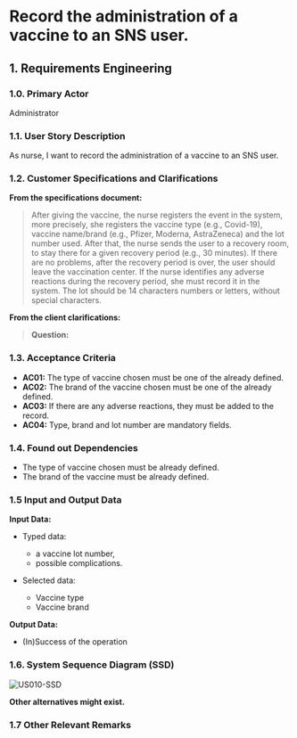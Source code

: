 # Record the administration of a vaccine to an SNS user.

## 1. Requirements Engineering

### 1.0. Primary Actor
Administrator

### 1.1. User Story Description

As nurse, I want to record the administration of a vaccine to an SNS user.

### 1.2. Customer Specifications and Clarifications 

**From the specifications document:**

> After giving the vaccine, the nurse registers the event in the system, more precisely, she registers the vaccine type (e.g., Covid-19), vaccine name/brand (e.g., Pfizer, Moderna, AstraZeneca) and the lot number used. After that, the nurse sends the user to a recovery room, to stay there for a given recovery period (e.g., 30 minutes). If there are no problems, after the recovery period is over, the user should leave the vaccination center. If the nurse identifies any adverse reactions during the recovery period, she must record it in the system.
> The lot should be 14 characters numbers or letters, without special characters.
> 

**From the client clarifications:**


> **Question:**  

### 1.3. Acceptance Criteria

* **AC01:** The type of vaccine chosen must be one of the already defined.
* **AC02:** The brand of the vaccine chosen must be one of the already defined.
* **AC03:** If there are any adverse reactions, they must be added to the record.
* **AC04:** Type, brand and lot number are mandatory fields.

### 1.4. Found out Dependencies

* The type of vaccine chosen must be already defined.
* The brand of the vaccine must be already defined.

### 1.5 Input and Output Data

**Input Data:**

* Typed data:
	* a vaccine lot number, 
	* possible complications.
	
* Selected data:
	* Vaccine type
    * Vaccine brand

**Output Data:**

* (In)Success of the operation

### 1.6. System Sequence Diagram (SSD)

![US010-SSD](C:\Users\Suzana\Desktop\DGS_Project\DGS_Project\pds-base\sns-base\doc\global\use-cases\uc041\requirements\png_svg\us041-SSD-Record_the_administration_of_a_vaccine_to_an_SNS_user__SSD_.svg)

**Other alternatives might exist.**

### 1.7 Other Relevant Remarks
